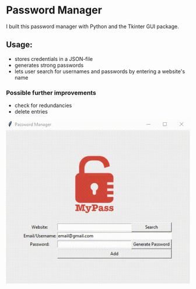 # Password Manager
I built this password manager with Python and the Tkinter GUI package.

## Usage:
- stores credentials in a JSON-file
- generates strong passwords
- lets user search for usernames and passwords by entering a website's name

### Possible further improvements
- check for redundancies
- delete entries
 
![Password Manager](password_manager.gif)
  

